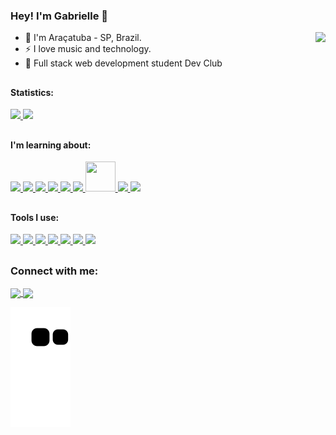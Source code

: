 ### Hey! I'm Gabrielle 👋
<img align="right" height="150" style="border-radius:px;" src="https://media.discordapp.net/attachments/754409297089134615/999808371098140762/picasion.com_066518888c8826b7612888f2dba5a1a7.gif">

- 🔰 I'm Araçatuba - SP, Brazil.
- ⚡ I love music and technology.
- 🧠 Full stack web development student Dev Club

##

#### Statistics:
<div>
  <a href="https://github.com/Gbiiandrad">
  <img loading="lazy" height="180em" src="https://github-readme-stats.vercel.app/api/top-langs/?username=Gbiiandrad&layout=compact&langs_count=7&theme=radical"/>
  <img loading="lazy" height="180em" src="https://github-readme-stats.vercel.app/api/?username=Gbiiandrad&show_icons=true&include_all_commits=true&theme=radical"/>
</a>
</div>

##

#### I'm learning about:
<div>
<a href="https://developer.mozilla.org/pt-BR/docs/Web/HTML">
  <img src="https://skillicons.dev/icons?i=html"/>
</a>
<a href="https://developer.mozilla.org/pt-BR/docs/Web/CSS">
  <img src="https://skillicons.dev/icons?i=css"/>
</a>
<a href="https://sass-lang.com">
  <img src="https://skillicons.dev/icons?i=sass"/>
</a>
<a href="https://developer.mozilla.org/pt-BR/docs/Web/JavaScript">
  <img src="https://skillicons.dev/icons?i=js"/>
</a>
<a href="https://www.typescriptlang.org/pt/">
  <img src="https://skillicons.dev/icons?i=ts"/>
</a>
<a href="https://pt-br.react.dev">
  <img src="https://skillicons.dev/icons?i=react"/>
</a>
<a href="https://npmjs.com">
  <img src="https://i.postimg.cc/zBfCqdPJ/npm.png" width="48" height="48"/>
</a>
<a href="https://nodejs.org">
  <img src="https://skillicons.dev/icons?i=nodejs"/>
</a>
<a href="https://www.postgresql.org">
  <img src="https://skillicons.dev/icons?i=postgres"/>
</a>
</div>

##

#### Tools I use:
<div>
<a href="https://code.visualstudio.com" >
  <img src="https://skillicons.dev/icons?i=vscode"/>
</a>

<a href="https://github.com/pt" >
  <img src="https://skillicons.dev/icons?i=github"/>
</a>
<a href="https://git-scm.com" >
  <img src="https://skillicons.dev/icons?i=git"/>
</a>
<a href="https://vercel.com" >
  <img src="https://skillicons.dev/icons?i=vercel"/>
</a>
<a href="https://azure.microsoft.com/pt-br/products/devops/" >
  <img src="https://skillicons.dev/icons?i=azure"/>
</a>
<a href="https://www.figma.com" >
  <img src="https://skillicons.dev/icons?i=figma"/>
</a>
<a href="https://www.adobe.com/br/products/photoshop.html" >
  <img src="https://skillicons.dev/icons?i=ps"/>
</a>
</div>

##

### Connect with me:
 
<div> 
  <a href="https://www.linkedin.com/in/gabrielle-andrade-3a50251a1/" target="blank">
    <img align="center" src="https://img.shields.io/badge/LinkedIn-0077B5?style=for-the-badge&logo=linkedin&logoColor=white" />
  </a>
  <a href="mailto:gabii12303.net@gmail.com.com" target="blank">
    <img align="center" src="https://img.shields.io/badge/Gmail-D14836?style=for-the-badge&logo=gmail&logoColor=white" />   
  </a>

  ![snake gif](https://github.com/Gbiiandrad/Gbiiandrad/blob/output/github-contribution-grid-snake.svg)
   <!-- <img align="center" src="./images/animated-waves.svg" width="100%" alt="Ondas animadas do Footer" />-->
   <!-- ![Snake animation](https://github.com/Gbiiandrad/Gbiiandrad/blob/output/github-contribution-grid-snake.svg) -->
</div> 




